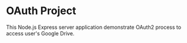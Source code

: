 # OAuth Project 

This Node.js Express server application demonstrate OAuth2 process to access user's Google Drive.


